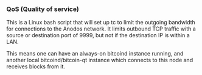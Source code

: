 ### QoS (Quality of service) ###

This is a Linux bash script that will set up tc to limit the outgoing bandwidth for connections to the Anodos network. It limits outbound TCP traffic with a source or destination port of 9999, but not if the destination IP is within a LAN.

This means one can have an always-on bitcoind instance running, and another local bitcoind/bitcoin-qt instance which connects to this node and receives blocks from it.
